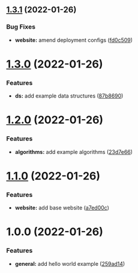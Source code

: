 ## [1.3.1](https://github.com/ollyrowe/algorithms/compare/v1.3.0...v1.3.1) (2022-01-26)


### Bug Fixes

* **website:** amend deployment configs ([fd0c509](https://github.com/ollyrowe/algorithms/commit/fd0c5092f12ac5a627e69e9f027851f025e913ad))

# [1.3.0](https://github.com/ollyrowe/algorithms/compare/v1.2.0...v1.3.0) (2022-01-26)


### Features

* **ds:** add example data structures ([87b8690](https://github.com/ollyrowe/algorithms/commit/87b8690426be1c6bd88b76d491fd04eedbb63944))

# [1.2.0](https://github.com/ollyrowe/algorithms/compare/v1.1.0...v1.2.0) (2022-01-26)


### Features

* **algorithms:** add example algorithms ([23d7e66](https://github.com/ollyrowe/algorithms/commit/23d7e66c2737c3b5827e3a5d37a89f44af5b3f09))

# [1.1.0](https://github.com/ollyrowe/algorithms/compare/v1.0.0...v1.1.0) (2022-01-26)


### Features

* **website:** add base website ([a7ed00c](https://github.com/ollyrowe/algorithms/commit/a7ed00c72516dfffe05988d89cca57475a170b9f))

# 1.0.0 (2022-01-26)


### Features

* **general:** add hello world example ([259ad14](https://github.com/ollyrowe/algorithms/commit/259ad14f08e494382a4aabfdb5ffd74e564403dd))
